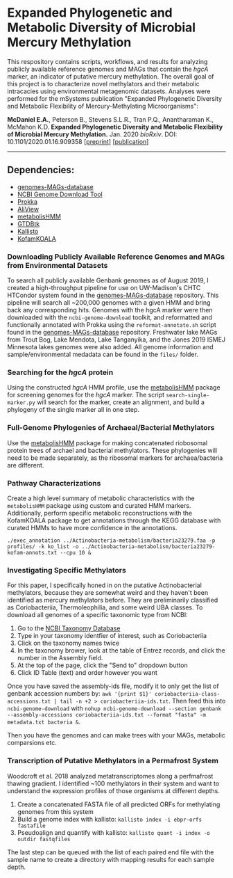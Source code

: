 # Expanded Phylogenetic and Metabolic Diversity of Microbial Mercury Methylation

This respository contains scripts, workflows, and results for analyzing publicly available reference genomes and MAGs that contain the _hgcA_ marker, an indicator of putative mercury methylation. The overall goal of this project is to characterize novel methylators and their metabolic intracacies using environmental metagenomic datasets. 
Analyses were performed for the mSystems publication "Expanded Phylogenetic Diversity and Metabolic Flexibility of Mercury-Methylating Microorganisms":

**McDaniel E.A.**, Peterson B., Stevens S.L.R., Tran P.Q., Anantharaman K., McMahon K.D. **Expanded Phylogenetic Diversity and Metabolic Flexibility of Microbial Mercury Methylation.** Jan. 2020 *bioRxiv*. DOI: 10.1101/2020.01.16.909358 [[preprint]](https://www.biorxiv.org/content/10.1101/2020.01.16.909358v1) [[publication]](https://msystems.asm.org/content/5/4/e00299-20)

--------------------------------------------------------------

## Dependencies: 

- [genomes-MAGs-database](https://github.com/elizabethmcd/genomes-MAGs-database)
- [NCBI Genome Download Tool](https://github.com/kblin/ncbi-genome-download)
- [Prokka](https://github.com/tseemann/prokka) 
- [AliView](http://www.ormbunkar.se/aliview/)
- [metabolisHMM](https://github.com/elizabethmcd/metabolisHMM)
- [GTDBtk](http://gtdb.ecogenomic.org/)
- [Kallisto](https://pachterlab.github.io/kallisto/)
- [KofamKOALA](https://www.genome.jp/tools/kofamkoala/)


### Downloading Publicly Available Reference Genomes and MAGs from Environmental Datasets

To search all publicly available Genbank genomes as of August 2019, I created a high-throughput pipeline for use on UW-Madison's CHTC HTCondor system found in the [genomes-MAGs-database](https://github.com/elizabethmcd/genomes-MAGs-database) repository. This pipeline will search all ~200,000 genomes with a given HMM and bring back any corresponding hits. Genomes with the hgcA marker were then downloaded with the `ncbi-genome-download` toolkit, and reformatted and functionally annotated with Prokka using the `reformat-annotate.sh` script found in the [genomes-MAGs-database](https://github.com/elizabethmcd/genomes-MAGs-database) repository. Freshwater lake MAGs from Trout Bog, Lake Mendota, Lake Tanganyika, and the Jones 2019 ISMEJ Minnesota lakes genomes were also added. All genome information and sample/environmental medadata can be found in the `files/` folder.  

### Searching for the _hgcA_ protein

Using the constructed _hgcA_ HMM profile, use the [metabolisHMM](https://github.com/elizabethmcd/metabolisHMM) package for screening genomes for the _hgcA_ marker. The script `search-single-marker.py` will search for the marker, create an alignment, and build a phylogeny of the single marker all in one step. 

### Full-Genome Phylogenies of Archaeal/Bacterial Methylators

Use the [metabolisHMM](https://github.com/elizabethmcd/metabolisHMM) package for making concatenated riobosomal protein trees of archael and bacterial methylators. These phylogenies will need to be made separately, as the ribosomal markers for archaea/bacteria are different. 

### Pathway Characterizations 

Create a high level summary of metabolic characteristics with the `metabolisHMM` package using custom and curated HMM markers. Additionally, perform specific metabolic reconstructions with the KofamKOALA package to get annotations through the KEGG database with curated HMMs to have more confidence in the annotations. 

```
./exec_annotation ../Actinobacteria-metabolism/bacteria23279.faa -p profiles/ -k ko_list -o ../Actinobacteria-metabolism/bacteria23279-kofam-annots.txt --cpu 10 &
```

### Investigating Specific Methylators

For this paper, I specifically honed in on the putative Actinobacterial methylators, because they are somewhat weird and they haven't been identified as mercury methylators before. They are preliminarily classified as Coriobacteriia, Thermoleophilia, and some weird UBA classes. To download all genomes of a specific taxonomic type from NCBI: 

1. Go to the [NCBI Taxonomy Database](https://www.ncbi.nlm.nih.gov/taxonomy)
2. Type in your taxonomy identfier of interest, such as Coriobacteriia
3. Click on the taxonomy names twice
4. In the taxonomy brower, look at the table of Entrez records, and click the number in the Assembly field.
5. At the top of the page, click the "Send to" dropdown button
6. Click ID Table (text) and order however you want

Once you have saved the assembly-ids file, modify it to only get the list of genbank accession numbers by: `awk '{print $1}' coriobacteriia-class-accessions.txt | tail -n +2 > coriobacteriia-ids.txt`. Then feed this into `ncbi-genome-download` with `nohup ncbi-genome-download --section genbank --assembly-accessions coriobacteriia-ids.txt --format "fasta" -m metadata.txt bacteria &`. 

Then you have the genomes and can make trees with your MAGs, metabolic comparsions etc.

### Transcription of Putative Methylators in a Permafrost System 

Woodcroft et al. 2018 analyzed metatranscriptomes along a perfmafrost thawing gradient. I identified ~100 methylators in their system and want to understand the expression profiles of those organisms at different depths. 

1. Create a concatenated FASTA file of all predicted ORFs for methylating genomes from this system
2. Build a genome index with kallisto: `kallisto index -i ebpr-orfs fastafile`
3. Pseudoalign and quantify with kallisto: `kallisto quant -i index -o outdir fastqfiles`

The last step can be queued with the list of each paired end file with the sample name to create a directory with mapping results for each sample depth. 
